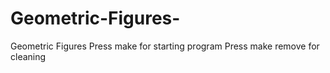 # Geometric-Figures-
Geometric Figures 
Press make for starting program
Press make remove for cleaning
